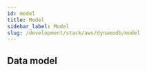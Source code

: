 ```yaml
---
id: model
title: Model
sidebar_label: Model
slug: /development/stack/aws/dynamodb/model
---
```


## Data model

